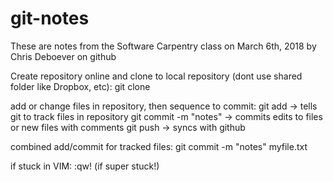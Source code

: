 
# git-notes

These are notes from the Software Carpentry class on March 6th, 2018 by Chris Deboever on github

Create repository online and clone to local repository (dont use shared folder like Dropbox, etc):
git clone <link from github>

add or change files in repository, then sequence to commit:
git add -> tells git to track files in repository
git commit -m "notes" -> commits edits to files or new files with comments
git push -> syncs with github

combined add/commit for tracked files:
git commit -m "notes" myfile.txt

if stuck in VIM: 
:qw! (if super stuck!)
